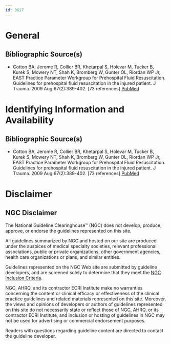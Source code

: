 ```yaml
---
id: 9617
---
```


# General

## Bibliographic Source(s)

- Cotton BA, Jerome R, Collier BR, Khetarpal S, Holevar M, Tucker B, Kurek S, Mowery NT, Shah K, Bromberg W, Gunter OL, Riordan WP Jr, EAST Practice Parameter Workgroup for Prehospital Fluid Resuscitation. Guidelines for prehospital fluid resuscitation in the injured patient. J Trauma. 2009 Aug;67(2):389-402. [73 references] [ PubMed ](http://www.ncbi.nlm.nih.gov/entrez/query.fcgi?cmd=Retrieve&db=pubmed&dopt=Abstract&list_uids=19667896)

# Identifying Information and Availability

## Bibliographic Source(s)

- Cotton BA, Jerome R, Collier BR, Khetarpal S, Holevar M, Tucker B, Kurek S, Mowery NT, Shah K, Bromberg W, Gunter OL, Riordan WP Jr, EAST Practice Parameter Workgroup for Prehospital Fluid Resuscitation. Guidelines for prehospital fluid resuscitation in the injured patient. J Trauma. 2009 Aug;67(2):389-402. [73 references] [ PubMed ](http://www.ncbi.nlm.nih.gov/entrez/query.fcgi?cmd=Retrieve&db=pubmed&dopt=Abstract&list_uids=19667896)

# Disclaimer

## NGC Disclaimer

The National Guideline Clearinghouse™ (NGC) does not develop, produce, approve, or endorse the guidelines represented on this site.

All guidelines summarized by NGC and hosted on our site are produced under the auspices of medical specialty societies, relevant professional associations, public or private organizations, other government agencies, health care organizations or plans, and similar entities.

Guidelines represented on the NGC Web site are submitted by guideline developers, and are screened solely to determine that they meet the [NGC Inclusion Criteria](/help-and-about/summaries/inclusion-criteria).

NGC, AHRQ, and its contractor ECRI Institute make no warranties concerning the content or clinical efficacy or effectiveness of the clinical practice guidelines and related materials represented on this site. Moreover, the views and opinions of developers or authors of guidelines represented on this site do not necessarily state or reflect those of NGC, AHRQ, or its contractor ECRI Institute, and inclusion or hosting of guidelines in NGC may not be used for advertising or commercial endorsement purposes.

Readers with questions regarding guideline content are directed to contact the guideline developer.

